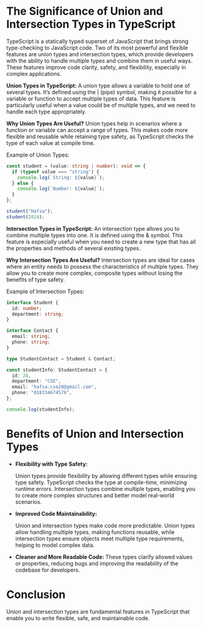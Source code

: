 # The Significance of Union and Intersection Types in TypeScript

TypeScript is a statically typed superset of JavaScript that brings strong type-checking to JavaScript code. Two of its most powerful and flexible features are union types and intersection types, which provide developers with the ability to handle multiple types and combine them in useful ways. These features improve code clarity, safety, and flexibility, especially in complex applications.

**Union Types in TypeScript:**
A union type allows a variable to hold one of several types. It’s defined using the | (pipe) symbol, making it possible for a variable or function to accept multiple types of data. This feature is particularly useful when a value could be of multiple types, and we need to handle each type appropriately.

**Why Union Types Are Useful?**
Union types help in scenarios where a function or variable can accept a range of types. This makes code more flexible and reusable while retaining type safety, as TypeScript checks the type of each value at compile time.

Example of Union Types:

```ts
const student = (value: string | number): void => {
  if (typeof value === "string") {
    console.log(`String: ${value}`);
  } else {
    console.log(`Number: ${value}`);
  }
};

student("Hafsa");
student(2024);
```

**Intersection Types in TypeScript:**
An intersection type allows you to combine multiple types into one. It is defined using the & symbol. This feature is especially useful when you need to create a new type that has all the properties and methods of several existing types.

**Why Intersection Types Are Useful?**
Intersection types are ideal for cases where an entity needs to possess the characteristics of multiple types. They allow you to create more complex, composite types without losing the benefits of type safety.

Example of Intersection Types:

```ts
interface Student {
  id: number;
  department: string;
}

interface Contact {
  email: string;
  phone: string;
}

type StudentContact = Student & Contact;

const studentInfo: StudentContact = {
  id: 28,
  department: "CSE",
  email: "hafsa.cse28@gmail.com",
  phone: "018334674578",
};

console.log(studentInfo);
```

# Benefits of Union and Intersection Types

- **Flexibility with Type Safety:**

  Union types provide flexibility by allowing different types while ensuring type safety. TypeScript checks the type at compile-time, minimizing runtime errors.
  Intersection types combine multiple types, enabling you to create more complex structures and better model real-world scenarios.

- **Improved Code Maintainability:**

  Union and intersection types make code more predictable. Union types allow handling multiple types, making functions reusable, while intersection types ensure objects meet multiple type requirements, helping to model complex data.

- **Cleaner and More Readable Code:**
  These types clarify allowed values or properties, reducing bugs and improving the readability of the codebase for developers.

# Conclusion
Union and intersection types are fundamental features in TypeScript that enable you to write flexible, safe, and maintainable code.